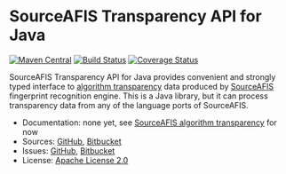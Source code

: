 # SourceAFIS Transparency API for Java #

[![Maven Central](https://img.shields.io/maven-central/v/com.machinezoo.sourceafis/sourceafis-transparency)](https://search.maven.org/artifact/com.machinezoo.sourceafis/sourceafis-transparency)
[![Build Status](https://travis-ci.com/robertvazan/sourceafis-transparency-java.svg?branch=master)](https://travis-ci.com/robertvazan/sourceafis-transparency-java)
[![Coverage Status](https://coveralls.io/repos/github/robertvazan/sourceafis-transparency-java/badge.svg?branch=master)](https://coveralls.io/github/robertvazan/sourceafis-transparency-java?branch=master)

SourceAFIS Transparency API for Java provides convenient and strongly typed interface
to [algorithm transparency](https://sourceafis.machinezoo.com/transparency/) data
produced by [SourceAFIS](https://sourceafis.machinezoo.com/) fingerprint recognition engine.
This is a Java library, but it can process transparency data from any of the language ports of SourceAFIS.

* Documentation: none yet, see [SourceAFIS algorithm transparency](https://sourceafis.machinezoo.com/transparency/) for now
* Sources: [GitHub](https://github.com/robertvazan/sourceafis-transparency-java), [Bitbucket](https://bitbucket.org/robertvazan/sourceafis-transparency-java)
* Issues: [GitHub](https://github.com/robertvazan/sourceafis-transparency-java/issues), [Bitbucket](https://bitbucket.org/robertvazan/sourceafis-transparency-java/issues)
* License: [Apache License 2.0](LICENSE)

